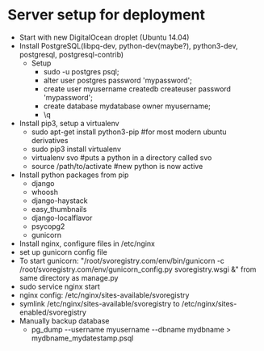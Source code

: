 Server setup for deployment
===========================
* Start with new DigitalOcean droplet (Ubuntu 14.04)
* Install PostgreSQL(libpq-dev, python-dev(maybe?), python3-dev, postgresql, postgresql-contrib)
  * Setup
    * sudo -u postgres psql;
    * alter user postgres password 'mypassword';
    * create user myusername createdb createuser password 'mypassword';
    * create database mydatabase owner myusername;
    * \q
* Install pip3, setup a virtualenv
  * sudo apt-get install python3-pip #for most modern ubuntu derivatives
  * sudo pip3 install virtualenv
  * virtualenv svo #puts a python in a directory called svo
  * source /path/to/activate #new python is now active
* Install python packages from pip
  * django
  * whoosh
  * django-haystack
  * easy_thumbnails
  * django-localflavor
  * psycopg2
  * gunicorn
* Install nginx, configure files in /etc/nginx
* set up gunicorn config file
* To start gunicorn: "/root/svoregistry.com/env/bin/gunicorn -c /root/svoregistry.com/env/gunicorn_config.py svoregistry.wsgi &" from same directory as manage.py
* sudo service nginx start
* nginx config: /etc/nginx/sites-available/svoregistry
* symlink /etc/nginx/sites-available/svoregistry to /etc/nginx/sites-enabled/svoregistry
* Manually backup database
  * pg_dump --username myusername --dbname mydbname > mydbname_mydatestamp.psql
